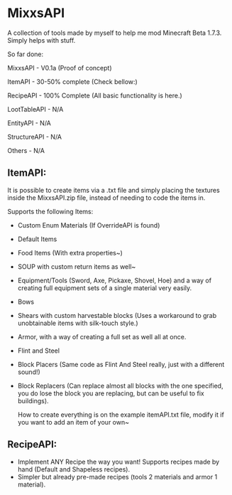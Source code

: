 # MixxsAPI

A collection of tools made by myself to help me mod Minecraft Beta 1.7.3.
Simply helps with stuff.

So far done:

MixxsAPI     - V0.1a (Proof of concept)

ItemAPI      - 30-50% complete (Check bellow:)

RecipeAPI    - 100% Complete (All basic functionality is here.)

LootTableAPI - N/A

EntityAPI    - N/A

StructureAPI - N/A

Others       - N/A


## ItemAPI:
  It is possible to create items via a .txt file and simply placing the textures inside the MixxsAPI.zip file, instead of needing to code the items in.
  
  Supports the following Items:
  * Custom Enum Materials (If OverrideAPI is found)
  * Default Items
  * Food Items (With extra properties~)
  * SOUP with custom return items as well~
  * Equipment/Tools (Sword, Axe, Pickaxe, Shovel, Hoe) and a way of creating full equipment sets of a single material very easily.
  * Bows
  * Shears with custom harvestable blocks (Uses a workaround to grab unobtainable items with silk-touch style.)
  * Armor, with a way of creating a full set as well all at once.
  * Flint and Steel
  * Block Placers (Same code as Flint And Steel really, just with a different sound!)
  * Block Replacers (Can replace almost all blocks with the one specified, you do lose the block you are replacing, but can be useful to fix buildings).
    
    How to create everything is on the example itemAPI.txt file, modify it if you want to add an item of your own~

## RecipeAPI:
 * Implement ANY Recipe the way you want! Supports recipes made by hand (Default and Shapeless recipes).
* Simpler but already pre-made recipes (tools 2 materials and armor 1 material).
